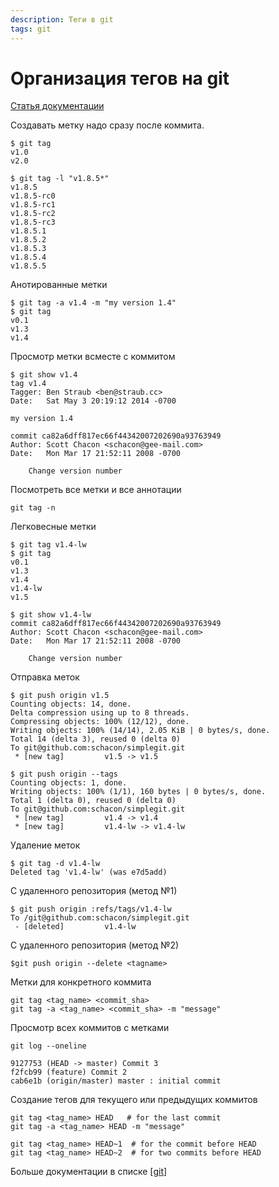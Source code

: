 ```yaml
---
description: Теги в git
tags: git
---
```

# Организация тегов на git

[Статья документации](https://git-scm.com/book/ru/v2/%D0%9E%D1%81%D0%BD%D0%BE%D0%B2%D1%8B-Git-%D0%A0%D0%B0%D0%B1%D0%BE%D1%82%D0%B0-%D1%81-%D0%BC%D0%B5%D1%82%D0%BA%D0%B0%D0%BC%D0%B8)

Создавать метку надо сразу после коммита.

```Git
$ git tag
v1.0
v2.0
```

```git
$ git tag -l "v1.8.5*"
v1.8.5
v1.8.5-rc0
v1.8.5-rc1
v1.8.5-rc2
v1.8.5-rc3
v1.8.5.1
v1.8.5.2
v1.8.5.3
v1.8.5.4
v1.8.5.5
```

Анотированные метки

```Git
$ git tag -a v1.4 -m "my version 1.4"
$ git tag
v0.1
v1.3
v1.4
```

Просмотр метки всместе с коммитом

```Git
$ git show v1.4
tag v1.4
Tagger: Ben Straub <ben@straub.cc>
Date:   Sat May 3 20:19:12 2014 -0700

my version 1.4

commit ca82a6dff817ec66f44342007202690a93763949
Author: Scott Chacon <schacon@gee-mail.com>
Date:   Mon Mar 17 21:52:11 2008 -0700

    Change version number
```

Посмотреть все метки и все аннотации

```Git
git tag -n
```

Легковесные метки

```Git
$ git tag v1.4-lw
$ git tag
v0.1
v1.3
v1.4
v1.4-lw
v1.5
```

```Git
$ git show v1.4-lw
commit ca82a6dff817ec66f44342007202690a93763949
Author: Scott Chacon <schacon@gee-mail.com>
Date:   Mon Mar 17 21:52:11 2008 -0700

    Change version number
```

Отправка меток

```Git
$ git push origin v1.5
Counting objects: 14, done.
Delta compression using up to 8 threads.
Compressing objects: 100% (12/12), done.
Writing objects: 100% (14/14), 2.05 KiB | 0 bytes/s, done.
Total 14 (delta 3), reused 0 (delta 0)
To git@github.com:schacon/simplegit.git
 * [new tag]         v1.5 -> v1.5
```

```Git
$ git push origin --tags
Counting objects: 1, done.
Writing objects: 100% (1/1), 160 bytes | 0 bytes/s, done.
Total 1 (delta 0), reused 0 (delta 0)
To git@github.com:schacon/simplegit.git
 * [new tag]         v1.4 -> v1.4
 * [new tag]         v1.4-lw -> v1.4-lw
```

Удаление меток

```Git
$ git tag -d v1.4-lw
Deleted tag 'v1.4-lw' (was e7d5add)
```

С удаленного репозитория (метод №1)

```Git
$ git push origin :refs/tags/v1.4-lw
To /git@github.com:schacon/simplegit.git
 - [deleted]         v1.4-lw
```

С удаленного репозитория (метод №2)

```Git
$git push origin --delete <tagname>
```

Метки для конкретного коммита

```Git
git tag <tag_name> <commit_sha>
git tag -a <tag_name> <commit_sha> -m "message"
```

Просмотр всех коммитов с метками

```Git
git log --oneline

9127753 (HEAD -> master) Commit 3
f2fcb99 (feature) Commit 2
cab6e1b (origin/master) master : initial commit
```

Создание тегов для текущего или предыдущих коммитов

```Git
git tag <tag_name> HEAD   # for the last commit
git tag -a <tag_name> HEAD -m "message"

git tag <tag_name> HEAD~1  # for the commit before HEAD
git tag <tag_name> HEAD~2  # for two commits before HEAD
```

Больше документации в списке [[git]]

[//begin]: # "Autogenerated link references for markdown compatibility"
[git]: ../lists/git "Git"
[//end]: # "Autogenerated link references"